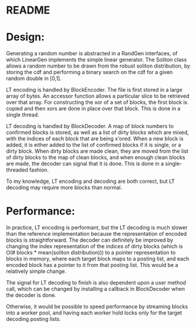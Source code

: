 README
=======

Design:
=======
Generating a random number is abstracted in a RandGen interfaces, of which LinearGen implements the simple linear generator.  The Soliton class allows a random number to be drawn from the robust soliton distribution, by storing the cdf and performing a binary search on the cdf for a given random double in [0,1]. 

LT encoding is handled by BlockEncoder. The file is first stored in a large array of bytes.  An accessor function allows a particular slice to be retrieved over that array.  For constructing the xor of a set of blocks, the first block is copied and then xors are done in place over that block.  This is done in a single thread.

LT decoding is handled by BlockDecoder.  A map of block numbers to confirmed blocks is stored, as well as a list of dirty blocks which are mixed, with the indices of each block that are being x'ored. 	When a new block is added, it is either added to the list of confirmed blocks if it is single, or a dirty block.  When dirty blocks are made clean, they are moved from the list of dirty blocks to the map of clean blocks, and when enough clean blocks are made, the decoder can signal that it is done.  This is done in a single-threaded fashion.  

To my knowledge, LT encoding and decoding are both correct, but LT decoding may require more blocks than normal.
 
Performance:
===========
In practice, LT encoding is performant, but the LT decoding is much slower than the reference implementation because the representation of encoded blocks is straightforward.  The decoder can definitely be improved by changing the index representation of the indices of dirty blocks (which is O(# blocks * mean(soliton distribution))) to a pointer representation to blocks in memory, where each target block maps to a posting list, and each encoded block has a pointer to it from that posting list.  This would be a relatively simple change.

The signal for LT decoding to finish is also dependent upon a user method call, which can be changed by installing a callback in BlockDecoder when the decoder is done. 

Otherwise, it would be possible to speed performance by streaming blocks into a worker pool, and having each worker hold locks only for the target decoding posting lists.  